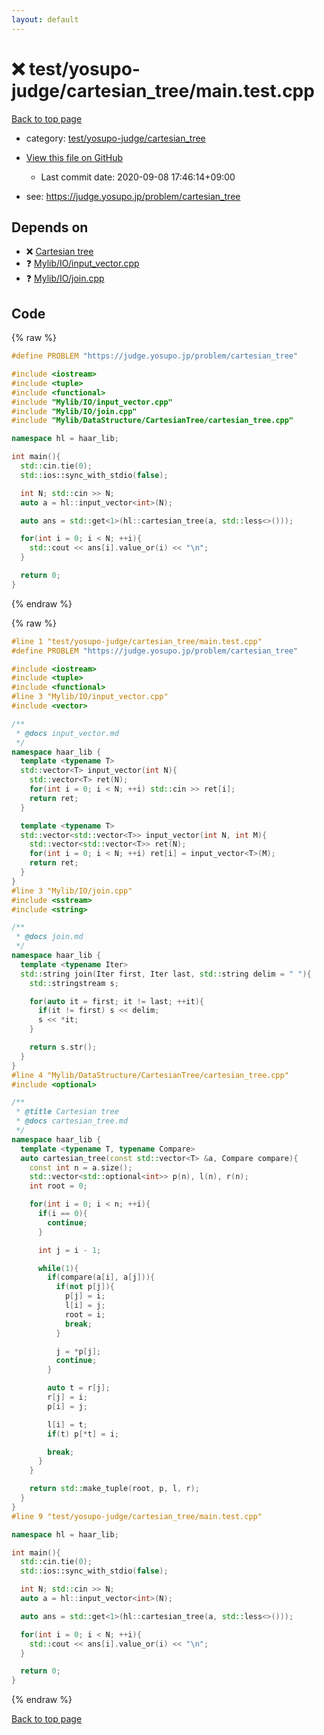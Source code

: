 ```yaml
---
layout: default
---
```


<!-- mathjax config similar to math.stackexchange -->
<script type="text/javascript" async
  src="https://cdnjs.cloudflare.com/ajax/libs/mathjax/2.7.5/MathJax.js?config=TeX-MML-AM_CHTML">
</script>
<script type="text/x-mathjax-config">
  MathJax.Hub.Config({
    TeX: { equationNumbers: { autoNumber: "AMS" }},
    tex2jax: {
      inlineMath: [ ['$','$'] ],
      processEscapes: true
    },
    "HTML-CSS": { matchFontHeight: false },
    displayAlign: "left",
    displayIndent: "2em"
  });
</script>

<script type="text/javascript" src="https://cdnjs.cloudflare.com/ajax/libs/jquery/3.4.1/jquery.min.js"></script>
<script src="https://cdn.jsdelivr.net/npm/jquery-balloon-js@1.1.2/jquery.balloon.min.js" integrity="sha256-ZEYs9VrgAeNuPvs15E39OsyOJaIkXEEt10fzxJ20+2I=" crossorigin="anonymous"></script>
<script type="text/javascript" src="../../../../assets/js/copy-button.js"></script>
<link rel="stylesheet" href="../../../../assets/css/copy-button.css" />


# :x: test/yosupo-judge/cartesian_tree/main.test.cpp

<a href="../../../../index.html">Back to top page</a>

* category: <a href="../../../../index.html#31920c7695bb8892c8a9f6ce31237986">test/yosupo-judge/cartesian_tree</a>
* <a href="{{ site.github.repository_url }}/blob/master/test/yosupo-judge/cartesian_tree/main.test.cpp">View this file on GitHub</a>
    - Last commit date: 2020-09-08 17:46:14+09:00


* see: <a href="https://judge.yosupo.jp/problem/cartesian_tree">https://judge.yosupo.jp/problem/cartesian_tree</a>


## Depends on

* :x: <a href="../../../../library/Mylib/DataStructure/CartesianTree/cartesian_tree.cpp.html">Cartesian tree</a>
* :question: <a href="../../../../library/Mylib/IO/input_vector.cpp.html">Mylib/IO/input_vector.cpp</a>
* :question: <a href="../../../../library/Mylib/IO/join.cpp.html">Mylib/IO/join.cpp</a>


## Code

<a id="unbundled"></a>
{% raw %}
```cpp
#define PROBLEM "https://judge.yosupo.jp/problem/cartesian_tree"

#include <iostream>
#include <tuple>
#include <functional>
#include "Mylib/IO/input_vector.cpp"
#include "Mylib/IO/join.cpp"
#include "Mylib/DataStructure/CartesianTree/cartesian_tree.cpp"

namespace hl = haar_lib;

int main(){
  std::cin.tie(0);
  std::ios::sync_with_stdio(false);

  int N; std::cin >> N;
  auto a = hl::input_vector<int>(N);

  auto ans = std::get<1>(hl::cartesian_tree(a, std::less<>()));

  for(int i = 0; i < N; ++i){
    std::cout << ans[i].value_or(i) << "\n";
  }

  return 0;
}

```
{% endraw %}

<a id="bundled"></a>
{% raw %}
```cpp
#line 1 "test/yosupo-judge/cartesian_tree/main.test.cpp"
#define PROBLEM "https://judge.yosupo.jp/problem/cartesian_tree"

#include <iostream>
#include <tuple>
#include <functional>
#line 3 "Mylib/IO/input_vector.cpp"
#include <vector>

/**
 * @docs input_vector.md
 */
namespace haar_lib {
  template <typename T>
  std::vector<T> input_vector(int N){
    std::vector<T> ret(N);
    for(int i = 0; i < N; ++i) std::cin >> ret[i];
    return ret;
  }

  template <typename T>
  std::vector<std::vector<T>> input_vector(int N, int M){
    std::vector<std::vector<T>> ret(N);
    for(int i = 0; i < N; ++i) ret[i] = input_vector<T>(M);
    return ret;
  }
}
#line 3 "Mylib/IO/join.cpp"
#include <sstream>
#include <string>

/**
 * @docs join.md
 */
namespace haar_lib {
  template <typename Iter>
  std::string join(Iter first, Iter last, std::string delim = " "){
    std::stringstream s;

    for(auto it = first; it != last; ++it){
      if(it != first) s << delim;
      s << *it;
    }

    return s.str();
  }
}
#line 4 "Mylib/DataStructure/CartesianTree/cartesian_tree.cpp"
#include <optional>

/**
 * @title Cartesian tree
 * @docs cartesian_tree.md
 */
namespace haar_lib {
  template <typename T, typename Compare>
  auto cartesian_tree(const std::vector<T> &a, Compare compare){
    const int n = a.size();
    std::vector<std::optional<int>> p(n), l(n), r(n);
    int root = 0;

    for(int i = 0; i < n; ++i){
      if(i == 0){
        continue;
      }

      int j = i - 1;

      while(1){
        if(compare(a[i], a[j])){
          if(not p[j]){
            p[j] = i;
            l[i] = j;
            root = i;
            break;
          }

          j = *p[j];
          continue;
        }

        auto t = r[j];
        r[j] = i;
        p[i] = j;

        l[i] = t;
        if(t) p[*t] = i;

        break;
      }
    }

    return std::make_tuple(root, p, l, r);
  }
}
#line 9 "test/yosupo-judge/cartesian_tree/main.test.cpp"

namespace hl = haar_lib;

int main(){
  std::cin.tie(0);
  std::ios::sync_with_stdio(false);

  int N; std::cin >> N;
  auto a = hl::input_vector<int>(N);

  auto ans = std::get<1>(hl::cartesian_tree(a, std::less<>()));

  for(int i = 0; i < N; ++i){
    std::cout << ans[i].value_or(i) << "\n";
  }

  return 0;
}

```
{% endraw %}

<a href="../../../../index.html">Back to top page</a>

